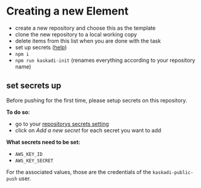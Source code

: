 # Creating a new Element

- create a new repository and choose this as the template
- clone the new repository to a local working copy
- delete items from this list when you are done with the task
- set up secrets ([help](#set-secrets-up))
- `npm i`
- `npm run kaskadi-init` (renames everything according to your repository name)


## set secrets up

Before pushing for the first time, please setup secrets on this repository.

**To do so:**
- go to your [repositorys secrets setting](../../settings/secrets)
- click on _Add a new secret_ for each secret you want to add

**What secrets need to be set:**
- `AWS_KEY_ID`
- `AWS_KEY_SECRET`

For the associated values, those are the credentials of the `kaskadi-public-push` user.
